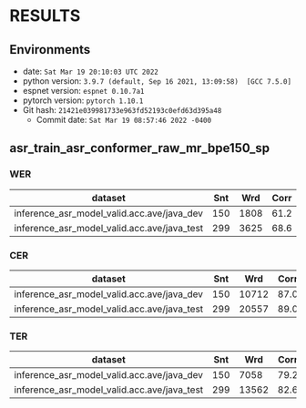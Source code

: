 <!-- Generated by scripts/utils/show_asr_result.sh -->
# RESULTS
## Environments
- date: `Sat Mar 19 20:10:03 UTC 2022`
- python version: `3.9.7 (default, Sep 16 2021, 13:09:58)  [GCC 7.5.0]`
- espnet version: `espnet 0.10.7a1`
- pytorch version: `pytorch 1.10.1`
- Git hash: `21421e039981733e963fd52193c0efd63d395a48`
  - Commit date: `Sat Mar 19 08:57:46 2022 -0400`

## asr_train_asr_conformer_raw_mr_bpe150_sp
### WER

|dataset|Snt|Wrd|Corr|Sub|Del|Ins|Err|S.Err|
|---|---|---|---|---|---|---|---|---|
|inference_asr_model_valid.acc.ave/java_dev|150|1808|61.2|34.3|4.5|4.9|43.8|92.7|
|inference_asr_model_valid.acc.ave/java_test|299|3625|68.6|26.5|4.9|2.0|33.5|90.3|

### CER

|dataset|Snt|Wrd|Corr|Sub|Del|Ins|Err|S.Err|
|---|---|---|---|---|---|---|---|---|
|inference_asr_model_valid.acc.ave/java_dev|150|10712|87.0|6.9|6.1|3.5|16.6|92.7|
|inference_asr_model_valid.acc.ave/java_test|299|20557|89.0|5.5|5.4|2.5|13.5|90.3|

### TER

|dataset|Snt|Wrd|Corr|Sub|Del|Ins|Err|S.Err|
|---|---|---|---|---|---|---|---|---|
|inference_asr_model_valid.acc.ave/java_dev|150|7058|79.2|13.5|7.3|4.0|24.7|92.7|
|inference_asr_model_valid.acc.ave/java_test|299|13562|82.6|10.1|7.3|2.2|19.6|90.3|


